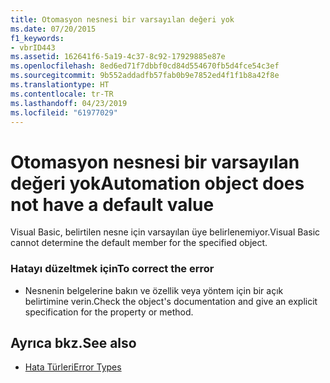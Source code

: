 ```yaml
---
title: Otomasyon nesnesi bir varsayılan değeri yok
ms.date: 07/20/2015
f1_keywords:
- vbrID443
ms.assetid: 162641f6-5a19-4c37-8c92-17929885e87e
ms.openlocfilehash: 8ed6ed71f7dbbf0cd84d554670fb5d4fce54c3ef
ms.sourcegitcommit: 9b552addadfb57fab0b9e7852ed4f1f1b8a42f8e
ms.translationtype: HT
ms.contentlocale: tr-TR
ms.lasthandoff: 04/23/2019
ms.locfileid: "61977029"
---
```

# <a name="automation-object-does-not-have-a-default-value"></a><span data-ttu-id="3a49d-102">Otomasyon nesnesi bir varsayılan değeri yok</span><span class="sxs-lookup"><span data-stu-id="3a49d-102">Automation object does not have a default value</span></span>
<span data-ttu-id="3a49d-103">Visual Basic, belirtilen nesne için varsayılan üye belirlenemiyor.</span><span class="sxs-lookup"><span data-stu-id="3a49d-103">Visual Basic cannot determine the default member for the specified object.</span></span>  
  
### <a name="to-correct-the-error"></a><span data-ttu-id="3a49d-104">Hatayı düzeltmek için</span><span class="sxs-lookup"><span data-stu-id="3a49d-104">To correct the error</span></span>  
  
- <span data-ttu-id="3a49d-105">Nesnenin belgelerine bakın ve özellik veya yöntem için bir açık belirtimine verin.</span><span class="sxs-lookup"><span data-stu-id="3a49d-105">Check the object's documentation and give an explicit specification for the property or method.</span></span>  
  
## <a name="see-also"></a><span data-ttu-id="3a49d-106">Ayrıca bkz.</span><span class="sxs-lookup"><span data-stu-id="3a49d-106">See also</span></span>

- [<span data-ttu-id="3a49d-107">Hata Türleri</span><span class="sxs-lookup"><span data-stu-id="3a49d-107">Error Types</span></span>](../../visual-basic/programming-guide/language-features/error-types.md)
